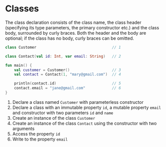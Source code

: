 # Classes

The class declaration consists of the class name, the class header (specifying its type parameters, 
the primary constructor etc.) and the class body, surrounded by curly braces. 
Both the header and the body are optional; if the class has no body, curly braces can be omitted.
    
<div class="language-kotlin" theme="idea">

```kotlin
class Customer                                  // 1

class Contact(val id: Int, var email: String)   // 2

fun main() {
    val customer = Customer()                   // 3
    val contact = Contact(1, "mary@gmail.com")  // 4

    println(contact.id)                         // 5
    contact.email = "jane@gmail.com"            // 6
}
```

</div>  


1. Declare a class named `Customer` with parameterless constructor
2. Declare a class with an immutable property `id`, a mutable property `email` and constructor with two parameters `id` and `name`
3. Create an instance of the class `Customer`
4. Create an instance of the class `Contact` using the constructor with two arguments
5. Access the property `id`
6. Write to the property `email`
